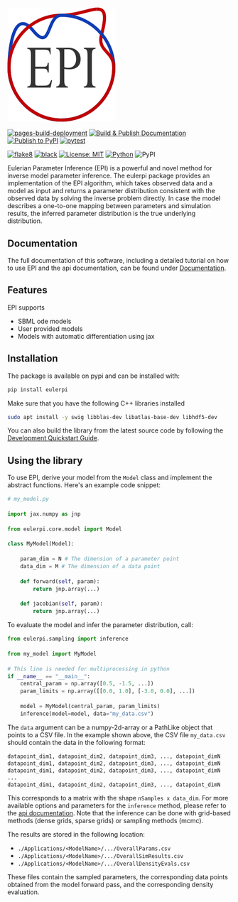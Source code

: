 <!-- # Euler Parameter Inference -->
<h1></h1>

![EPI](https://github.com/Systems-Theory-in-Systems-Biology/EPI/blob/main/epi.png?raw=True "logo")

<!-- The badges we want to display -->
[![pages-build-deployment](https://github.com/Systems-Theory-in-Systems-Biology/EPI/actions/workflows/pages/pages-build-deployment/badge.svg)](https://github.com/Systems-Theory-in-Systems-Biology/EPI/actions/workflows/pages/pages-build-deployment)
[![Build & Publish Documentation](https://github.com/Systems-Theory-in-Systems-Biology/EPI/actions/workflows/sphinx.yml/badge.svg)](https://github.com/Systems-Theory-in-Systems-Biology/EPI/actions/workflows/sphinx.yml)
[![Publish to PyPI](https://github.com/Systems-Theory-in-Systems-Biology/EPI/actions/workflows/publish.yml/badge.svg)](https://github.com/Systems-Theory-in-Systems-Biology/EPI/actions/workflows/publish.yml)
[![pytest](https://img.shields.io/github/actions/workflow/status/Systems-Theory-in-Systems-Biology/EPI/ci.yml?label=pytest&logo=pytest)](https://github.com/Systems-Theory-in-Systems-Biology/EPI/actions/workflows/ci.yml)

[![flake8](https://img.shields.io/badge/flake8-checked-blue.svg)](https://flake8.pycqa.org/)
[![black](https://img.shields.io/badge/code%20style-black-000000.svg)](https://github.com/psf/black)
[![License: MIT](https://img.shields.io/badge/License-MIT-yellow.svg)](./LICENSE.md)
[![Python](https://img.shields.io/badge/python-3.10-purple.svg)](https://www.python.org/)
![PyPI](https://img.shields.io/pypi/v/eulerpi)

Eulerian Parameter Inference (EPI) is a powerful and novel method for inverse model parameter inference. The eulerpi package provides an implementation of the EPI algorithm, which takes observed data and a model as input and returns a parameter distribution consistent with the observed data by solving the inverse problem directly. In case the model describes a one-to-one mapping between parameters and simulation results, the inferred parameter distribution is the true underlying distribution.

## Documentation

The full documentation of this software, including a detailed tutorial on how to use EPI and the api documentation, can be found under [Documentation](https://Systems-Theory-in-Systems-Biology.github.io/EPI/).

## Features

EPI supports

- SBML ode models
- User provided models
- Models with automatic differentiation using jax

## Installation

The package is available on pypi and can be installed with:

```bash
pip install eulerpi
```

Make sure that you have the following C++ libraries installed

```bash
sudo apt install -y swig libblas-dev libatlas-base-dev libhdf5-dev
```

You can also build the library from the latest source code by following the [Development Quickstart Guide](./DEVELOPMENT.md#quickstart).

## Using the library

To use EPI, derive your model from the `Model` class and implement the abstract functions. Here's an example code snippet:

```python
# my_model.py

import jax.numpy as jnp

from eulerpi.core.model import Model

class MyModel(Model):

    param_dim = N # The dimension of a parameter point
    data_dim = M # The dimension of a data point

    def forward(self, param):
        return jnp.array(...)

    def jacobian(self, param):
        return jnp.array(...)
```

To evaluate the model and infer the parameter distribution, call:

```python
from eulerpi.sampling import inference

from my_model import MyModel

# This line is needed for multiprocessing in python
if __name__ == "__main__":
    central_param = np.array([0.5, -1.5, ...])
    param_limits = np.array([[0.0, 1.0], [-3.0, 0.0], ...])

    model = MyModel(central_param, param_limits)
    inference(model=model, data="my_data.csv")
```

The `data` argument can be a numpy-2d-array or a PathLike object that points to a CSV file. In the example shown above, the CSV file `my_data.csv` should contain the data in the following format:

```text
datapoint_dim1, datapoint_dim2, datapoint_dim3, ..., datapoint_dimN
datapoint_dim1, datapoint_dim2, datapoint_dim3, ..., datapoint_dimN
datapoint_dim1, datapoint_dim2, datapoint_dim3, ..., datapoint_dimN
...
datapoint_dim1, datapoint_dim2, datapoint_dim3, ..., datapoint_dimN
```

This corresponds to a matrix with the shape `nSamples x data_dim`. For more available options and parameters for the `inference` method, please refer to the [api documentation](https://systems-theory-in-systems-biology.github.io/EPI/eulerpi.core.html#module-eulerpi.core.inference). Note that the inference can be done with grid-based methods (dense grids, sparse grids) or sampling methods (mcmc).

The results are stored in the following location:

* `./Applications/<ModelName>/.../OverallParams.csv`
* `./Applications/<ModelName>/.../OverallSimResults.csv`
* `./Applications/<ModelName>/.../OverallDensityEvals.csv`

These files contain the sampled parameters, the corresponding data points obtained from the model forward pass, and the corresponding density evaluation.
